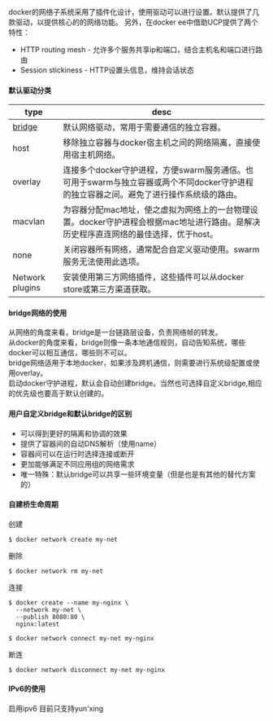 docker的网络子系统采用了插件化设计，使用驱动可以进行设置。默认提供了几款驱动，以提供核心的的网络功能。
另外，在docker ee中借助UCP提供了两个特性：
* HTTP routing mesh - 允许多个服务共享ip和端口，结合主机名和端口进行路由
* Session stickiness - HTTP设置头信息，维持会话状态

#### 默认驱动分类
type|desc
---|---
[bridge](https://github.com/yubiaohyb/docker/blob/master/bridge-verify.md)|默认网络驱动，常用于需要通信的独立容器。
host|移除独立容器与docker宿主机之间的网络隔离，直接使用宿主机网络。
overlay|连接多个docker守护进程，方便swarm服务通信。也可用于swarm与独立容器或两个不同docker守护进程的独立容器之间。避免了进行操作系统级的路由。
macvlan|为容器分配mac地址，使之虚拟为网络上的一台物理设置。docker守护进程会根据mac地址进行路由。是解决历史程序直连网络的最佳选择，优于host。
none|关闭容器所有网络，通常配合自定义驱动使用。swarm服务无法使用此选项。
Network plugins|安装使用第三方网络插件，这些插件可以从docker store或第三方渠道获取。

#### bridge网络的使用
从网络的角度来看，bridge是一台链路层设备，负责网络帧的转发。<br>
从docker的角度来看，bridge则像一条本地通信规则，自动告知系统，哪些docker可以相互通信，哪些则不可以。<br>
bridge网络适用于本地docker，如果涉及跨机通信，则需要进行系统级配置或使用overlay。<br>
启动docker守护进程，默认会自动创建bridge。当然也可选择自定义bridge,相应的优先级也要高于默认创建的。

#### 用户自定义bridge和默认bridge的区别
* 可以得到更好的隔离和协调的效果
* 提供了容器间的自动DNS解析（使用name）
* 容器间可以在运行时选择连接或断开
* 更加能够满足不同应用组的网络需求
* 唯一特殊：默认bridge可以共享一些环境变量（但是也是有其他的替代方案的）

#### 自建桥生命周期
创建
```
$ docker network create my-net
```
删除
```
$ docker network rm my-net
```
连接
```
$ docker create --name my-nginx \
  --network my-net \
  --publish 8080:80 \
  nginx:latest
```
```
$ docker network connect my-net my-nginx
```
断连
```
$ docker network disconnect my-net my-nginx
```
#### IPv6的使用
启用ipv6
目前只支持yun'xing
